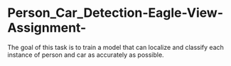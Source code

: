 # Person_Car_Detection-Eagle-View-Assignment-
The goal of this task is to train a model that can localize and classify each instance of person and car as accurately as possible.
